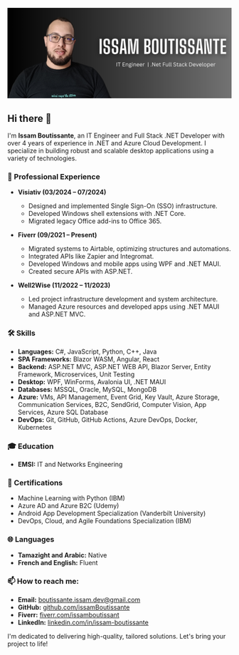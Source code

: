 ![Profile Banner](assets/banner.png)

## Hi there 👋

I'm **Issam Boutissante**, an IT Engineer and Full Stack .NET Developer with over 4 years of experience in .NET and Azure Cloud Development. I specialize in building robust and scalable desktop applications using a variety of technologies.

### 💼 Professional Experience

- **Visiativ (03/2024 – 07/2024)**

  - Designed and implemented Single Sign-On (SSO) infrastructure.
  - Developed Windows shell extensions with .NET Core.
  - Migrated legacy Office add-ins to Office 365.

- **Fiverr (09/2021 – Present)**

  - Migrated systems to Airtable, optimizing structures and automations.
  - Integrated APIs like Zapier and Integromat.
  - Developed Windows and mobile apps using WPF and .NET MAUI.
  - Created secure APIs with ASP.NET.

- **Well2Wise (11/2022 – 11/2023)**
  - Led project infrastructure development and system architecture.
  - Managed Azure resources and developed apps using .NET MAUI and ASP.NET MVC.

### 🛠 Skills

- **Languages:** C#, JavaScript, Python, C++, Java
- **SPA Frameworks:** Blazor WASM, Angular, React
- **Backend:** ASP.NET MVC, ASP.NET WEB API, Blazor Server, Entity Framework, Microservices, Unit Testing
- **Desktop:** WPF, WinForms, Avalonia UI, .NET MAUI
- **Databases:** MSSQL, Oracle, MySQL, MongoDB
- **Azure:** VMs, API Management, Event Grid, Key Vault, Azure Storage, Communication Services, B2C, SendGrid, Computer Vision, App Services, Azure SQL Database
- **DevOps:** Git, GitHub, GitHub Actions, Azure DevOps, Docker, Kubernetes

### 🎓 Education

- **EMSI:** IT and Networks Engineering

### 📜 Certifications

- Machine Learning with Python (IBM)
- Azure AD and Azure B2C (Udemy)
- Android App Development Specialization (Vanderbilt University)
- DevOps, Cloud, and Agile Foundations Specialization (IBM)

### 🌐 Languages

- **Tamazight and Arabic:** Native
- **French and English:** Fluent

### 📫 How to reach me:

- **Email:** boutissante.issam.dev@gmail.com
- **GitHub:** [github.com/issamBoutissante](https://github.com/issamBoutissante)
- **Fiverr:** [fiverr.com/issamboutissant](https://www.fiverr.com/issamboutissant)
- **LinkedIn:** [linkedin.com/in/issam-boutissante](https://www.linkedin.com/in/issam-boutissante)

I'm dedicated to delivering high-quality, tailored solutions. Let's bring your project to life!
